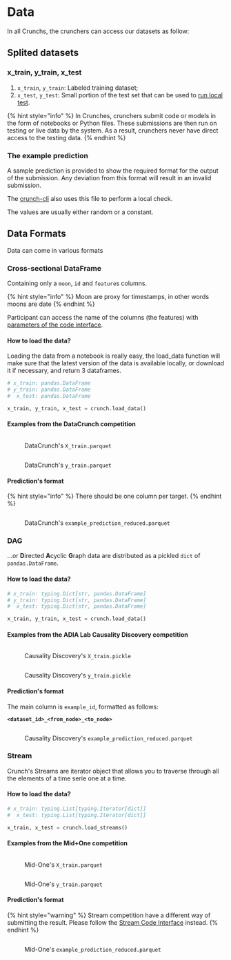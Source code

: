 # Data

In all Crunchs, the crunchers can access our datasets as follow:

## Splited datasets

### x\_train, y\_train, x\_test

1. `x_train`, `y_train`: Labeled training dataset;
2. `x_test`, `y_test`: Small portion of the test set that can be used to [run local test](participate.md#local-testing).

{% hint style="info" %}
In Crunches, crunchers submit code or models in the form of notebooks or Python files. These submissions are then run on testing or live data by the system. As a result, crunchers never have direct access to the testing data.&#x20;
{% endhint %}

### The example prediction

A sample prediction is provided to show the required format for the output of the submission. Any deviation from this format will result in an invalid submission.

The [crunch-cli](https://pypi.org/project/crunch-cli) also uses this file to perform a local check.

The values are usually either random or a constant.

## Data Formats

Data can come in various formats

### Cross-sectional DataFrame

Containing only a `moon`, `id` and `feature`s columns.

{% hint style="info" %}
Moon are proxy for timestamps, in other words moons are date
{% endhint %}

Participant can access the name of the columns (the features) with [parameters of the code interface](code-interface.md#hidden-parameters).

#### How to load the data?

Loading the data from a notebook is really easy, the load\_data function will make sure that the latest version of the data is available locally, or download it if necessary, and return 3 dataframes.

```python
# x_train: pandas.DataFrame
# y_train: pandas.DataFrame
#  x_test: pandas.DataFrame

x_train, y_train, x_test = crunch.load_data()
```

#### Examples from the DataCrunch competition

<figure><img src="../.gitbook/assets/datacrunch X_train.parquet.png" alt=""><figcaption><p>DataCrunch's <code>X_train.parquet</code></p></figcaption></figure>

<figure><img src="../.gitbook/assets/datacrunch y_train.parquet.png" alt=""><figcaption><p>DataCrunch's <code>y_train.parquet</code></p></figcaption></figure>

#### Prediction's format

{% hint style="info" %}
There should be one column per target.
{% endhint %}

<figure><img src="../.gitbook/assets/datacrunch example_prediction_reduced.parquet.png" alt=""><figcaption><p>DataCrunch's <code>example_prediction_reduced.parquet</code></p></figcaption></figure>

### DAG

...or **D**irected **A**cyclic **G**raph data are distributed as a pickled `dict` of `pandas.DataFrame`.

#### How to load the data?

```python
# x_train: typing.Dict[str, pandas.DataFrame]
# y_train: typing.Dict[str, pandas.DataFrame]
#  x_test: typing.Dict[str, pandas.DataFrame]

x_train, y_train, x_test = crunch.load_data()
```

#### Examples from the ADIA Lab Causality Discovery competition

<figure><img src="../.gitbook/assets/causality discovery X_train.pickle.png" alt=""><figcaption><p>Causality Discovery's <code>X_train.pickle</code></p></figcaption></figure>

<figure><img src="../.gitbook/assets/causality discovery y_train.pickle.png" alt=""><figcaption><p>Causality Discovery's <code>y_train.pickle</code></p></figcaption></figure>

#### Prediction's format

The main column is `example_id`, formatted as follows:

<pre><code><strong>&#x3C;dataset_id>_&#x3C;from_node>_&#x3C;to_node>
</strong></code></pre>

<figure><img src="../.gitbook/assets/causality discovery example_prediction_reduced.parquet.png" alt=""><figcaption><p>Causality Discovery's <code>example_prediction_reduced.parquet</code></p></figcaption></figure>

### Stream

Crunch's Streams are iterator object that allows you to traverse through all the elements of a time serie one at a time.&#x20;

#### How to load the data?

```python
# x_train: typing.List[typing.Iterator[dict]]
#  x_test: typing.List[typing.Iterator[dict]]

x_train, x_test = crunch.load_streams()
```

#### Examples from the Mid+One competition

<figure><img src="../.gitbook/assets/mid one X_train.parquet.png" alt=""><figcaption><p>Mid-One's <code>X_train.parquet</code></p></figcaption></figure>

<figure><img src="../.gitbook/assets/mid one y_train.parquet.png" alt=""><figcaption><p>Mid-One's <code>y_train.parquet</code></p></figcaption></figure>

#### Prediction's format

{% hint style="warning" %}
Stream competition have a different way of submitting the result. Please follow the [Stream Code Interface](code-interface.md#stream) instead.
{% endhint %}

<figure><img src="../.gitbook/assets/mid one example_prediction_reduced.parquet.png" alt=""><figcaption><p>Mid-One's <code>example_prediction_reduced.parquet</code></p></figcaption></figure>

